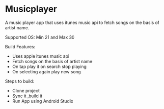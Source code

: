 # Musicplayer
A music player app that uses itunes music api to fetch songs on the basis of artist name.

Supported OS: Min 21 and Max 30

Build Features:
* Uses apple itunes music api 
* Fetch songs on the basis of artist name
* On tap play it on search stop playing
* On selecting again play new song

Steps to build:
* Clone project
* Sync it ,build it
* Run App using Android Studio
